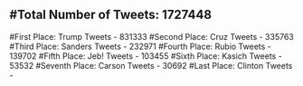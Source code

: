 #Total Number of Tweets: 1727448 
---
#First Place: Trump Tweets - 831333
#Second Place: Cruz Tweets - 335763
#Third Place: Sanders Tweets - 232971
#Fourth Place: Rubio Tweets - 139702
#Fifth Place: Jeb! Tweets - 103455
#Sixth Place: Kasich Tweets - 53532
#Seventh Place: Carson Tweets - 30692
#Last Place: Clinton Tweets - 

